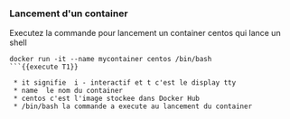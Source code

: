 ### Lancement d'un container 
Executez la commande pour lancement un container centos qui lance un shell
```
docker run -it --name mycontainer centos /bin/bash
```{{execute T1}}

 * it signifie  i - interactif et t c'est le display tty
 * name  le nom du container 
 * centos c'est l'image stockee dans Docker Hub 
 * /bin/bash la commande a execute au lancement du container

